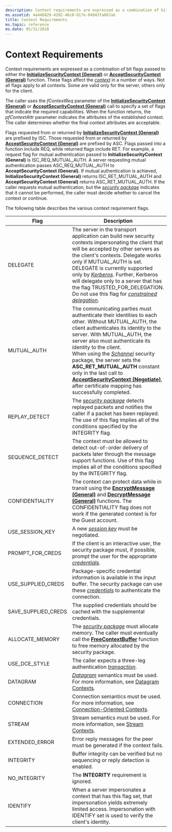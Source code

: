 ```yaml
---
description: Context requirements are expressed as a combination of bit flags passed to either the InitializeSecurityContext (General) or AcceptSecurityContext (General) function.
ms.assetid: 4a44b829-4202-46c0-b17e-04943fa067ab
title: Context Requirements
ms.topic: reference
ms.date: 05/31/2018
---
```


# Context Requirements

Context requirements are expressed as a combination of bit flags passed to either the [**InitializeSecurityContext (General)**](/windows/win32/api/sspi/nf-sspi-initializesecuritycontexta) or [**AcceptSecurityContext (General)**](/windows/win32/api/sspi/nf-sspi-acceptsecuritycontext) function. These flags affect the [*context*](/windows/desktop/SecGloss/c-gly) in a number of ways. Not all flags apply to all contexts. Some are valid only for the server, others only for the client.

The caller uses the *fContextReq* parameter of the [**InitializeSecurityContext (General)**](/windows/win32/api/sspi/nf-sspi-initializesecuritycontexta) or [**AcceptSecurityContext (General)**](/windows/win32/api/sspi/nf-sspi-acceptsecuritycontext) call to specify a set of flags that indicate the required capabilities. When the function returns, the *pfContextAttr* parameter indicates the attributes of the established context. The caller determines whether the final context attributes are acceptable.

Flags requested from or returned by [**InitializeSecurityContext (General)**](/windows/win32/api/sspi/nf-sspi-initializesecuritycontexta) are prefixed by ISC. Those requested from or returned by [**AcceptSecurityContext (General)**](/windows/win32/api/sspi/nf-sspi-acceptsecuritycontext) are prefixed by ASC. Flags passed into a function include REQ, while returned flags include RET. For example, a request flag for mutual authentication passed to **InitializeSecurityContext (General)** is ISC\_REQ\_MUTUAL\_AUTH. A server requesting mutual authentication passes ASC\_REQ\_MUTUAL\_AUTH to **AcceptSecurityContext (General)**. If mutual authentication is achieved, **InitializeSecurityContext (General)** returns ISC\_RET\_MUTUAL\_AUTH and **AcceptSecurityContext (General)** returns ASC\_RET\_MUTUAL\_AUTH. If the caller requests mutual authentication, but the [*security package*](/windows/desktop/SecGloss/s-gly) indicates that it cannot be performed, the caller must decide whether to cancel the context or continue.

The following table describes the various context requirement flags.



| Flag                             | Description                                                                                                                                                                                                                                                                                                                                                                                                                                                                                                                                                                                                |
|----------------------------------|------------------------------------------------------------------------------------------------------------------------------------------------------------------------------------------------------------------------------------------------------------------------------------------------------------------------------------------------------------------------------------------------------------------------------------------------------------------------------------------------------------------------------------------------------------------------------------------------------------|
| DELEGATE<br/>              | The server in the transport application can build new security contexts impersonating the client that will be accepted by other servers as the client's contexts. Delegate works only if MUTUAL\_AUTH is set. DELEGATE is currently supported only by [*Kerberos*](/windows/desktop/SecGloss/k-gly). Further, Kerberos will delegate only to a server that has the flag TRUSTED\_FOR\_DELEGATION. Do not use this flag for [*constrained delegation*](/windows/desktop/SecGloss/c-gly).<br/> |
| MUTUAL\_AUTH<br/>          | The communicating parties must authenticate their identities to each other. Without MUTUAL\_AUTH, the client authenticates its identity to the server. With MUTUAL\_AUTH, the server also must authenticate its identity to the client.<br/> When using the [*Schannel*](/windows/desktop/SecGloss/s-gly) security package, the server sets the **ASC\_RET\_MUTUAL\_AUTH** constant only in the last call to [**AcceptSecurityContext (Negotiate)**](/windows/win32/api/sspi/nf-sspi-acceptsecuritycontext), after certificate mapping has successfully completed.<br/>           |
| REPLAY\_DETECT<br/>        | The [*security package*](/windows/desktop/SecGloss/s-gly) detects replayed packets and notifies the caller if a packet has been replayed. The use of this flag implies all of the conditions specified by the INTEGRITY flag.<br/>                                                                                                                                                                                                                                                                                                                      |
| SEQUENCE\_DETECT<br/>      | The context must be allowed to detect out-of-order delivery of packets later through the message support functions. Use of this flag implies all of the conditions specified by the INTEGRITY flag.<br/>                                                                                                                                                                                                                                                                                                                                                                                             |
| CONFIDENTIALITY<br/>       | The context can protect data while in transit using the [**EncryptMessage (General)**](/windows/win32/api/sspi/nf-sspi-encryptmessage) and [**DecryptMessage (General)**](/windows/win32/api/sspi/nf-sspi-decryptmessage) functions. The CONFIDENTIALITY flag does not work if the generated context is for the Guest account.<br/>                                                                                                                                                                                                                                                                                                      |
| USE\_SESSION\_KEY<br/>     | A new [*session key*](/windows/desktop/SecGloss/s-gly) must be negotiated.<br/>                                                                                                                                                                                                                                                                                                                                                                                                                                                                                   |
| PROMPT\_FOR\_CREDS<br/>    | If the client is an interactive user, the security package must, if possible, prompt the user for the appropriate [*credentials*](/windows/desktop/SecGloss/c-gly).<br/>                                                                                                                                                                                                                                                                                                                                                                                          |
| USE\_SUPPLIED\_CREDS<br/>  | Package-specific credential information is available in the input buffer. The security package can use these [*credentials*](/windows/desktop/SecGloss/c-gly) to authenticate the connection.<br/>                                                                                                                                                                                                                                                                                                                                                                |
| SAVE\_SUPPLIED\_CREDS<br/> | The supplied credentials should be cached with the supplemental credentials.<br/>                                                                                                                                                                                                                                                                                                                                                                                                                                                                                                                    |
| ALLOCATE\_MEMORY<br/>      | The [*security package*](/windows/desktop/SecGloss/s-gly) must allocate memory. The caller must eventually call the [**FreeContextBuffer**](/windows/desktop/api/Sspi/nf-sspi-freecontextbuffer) function to free memory allocated by the security package.<br/>                                                                                                                                                                                                                                                                                                                      |
| USE\_DCE\_STYLE<br/>       | The caller expects a three-leg authentication [*transaction*](/windows/desktop/SecGloss/t-gly).<br/>                                                                                                                                                                                                                                                                                                                                                                                                                                                              |
| DATAGRAM<br/>              | [*Datagram*](/windows/desktop/SecGloss/d-gly) semantics must be used. For more information, see [Datagram Contexts](datagram-contexts.md).<br/>                                                                                                                                                                                                                                                                                                                                                                                                                        |
| CONNECTION<br/>            | Connection semantics must be used. For more information, see [Connection-Oriented Contexts](connection-oriented-contexts.md).<br/>                                                                                                                                                                                                                                                                                                                                                                                                                                                                  |
| STREAM<br/>                | Stream semantics must be used. For more information, see [Stream Contexts](stream-contexts.md).<br/>                                                                                                                                                                                                                                                                                                                                                                                                                                                                                                |
| EXTENDED\_ERROR<br/>       | Error reply messages for the peer must be generated if the context fails.<br/>                                                                                                                                                                                                                                                                                                                                                                                                                                                                                                                       |
| INTEGRITY<br/>             | Buffer integrity can be verified but no sequencing or reply detection is enabled.<br/>                                                                                                                                                                                                                                                                                                                                                                                                                                                                                                               |
| NO\_INTEGRITY<br/>         | The **INTEGRITY** requirement is ignored.<br/>                                                                                                                                                                                                                                                                                                                                                                                                                                                                                                                                                       |
| IDENTIFY<br/>              | When a server impersonates a context that has this flag set, that impersonation yields extremely limited access. Impersonation with IDENTIFY set is used to verify the client's identity.<br/>                                                                                                                                                                                                                                                                                                                                                                                                       |



 

 

